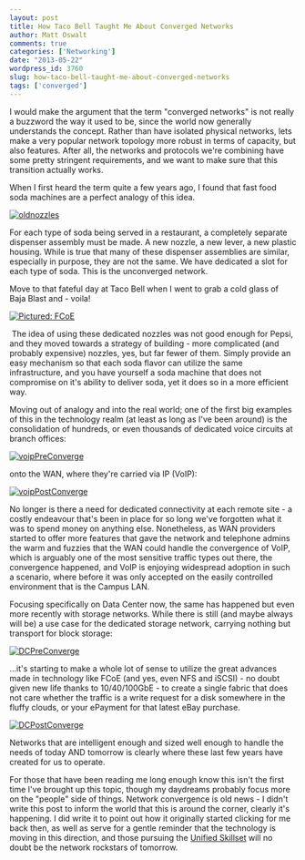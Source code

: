 ```yaml
---
layout: post
title: How Taco Bell Taught Me About Converged Networks
author: Matt Oswalt
comments: true
categories: ['Networking']
date: "2013-05-22"
wordpress_id: 3760
slug: how-taco-bell-taught-me-about-converged-networks
tags: ['converged']
---
```



I would make the argument that the term "converged networks" is not really a buzzword the way it used to be, since the world now generally understands the concept. Rather than have isolated physical networks, lets make a very popular network topology more robust in terms of capacity, but also features. After all, the networks and protocols we're combining have some pretty stringent requirements, and we want to make sure that this transition actually works.

When I first heard the term quite a few years ago, I found that fast food soda machines are a perfect analogy of this idea.

[![oldnozzles](assets/2013/05/oldnozzles.png)](assets/2013/05/oldnozzles.png)

For each type of soda being served in a restaurant, a completely separate dispenser assembly must be made. A new nozzle, a new lever, a new plastic housing. While is true that many of these dispenser assemblies are similar, especially in purpose, they are not the same. We have dedicated a slot for each type of soda. This is the unconverged network.

Move to that fateful day at Taco Bell when I went to grab a cold glass of Baja Blast and - voila!

[![Pictured: FCoE](assets/2013/05/tacobell2.jpg)](assets/2013/05/tacobell2.jpg)

 The idea of using these dedicated nozzles was not good enough for Pepsi, and they moved towards a strategy of building - more complicated (and probably expensive) nozzles, yes, but far fewer of them. Simply provide an easy mechanism so that each soda flavor can utilize the same infrastructure, and you have yourself a soda machine that does not compromise on it's ability to deliver soda, yet it does so in a more efficient way.

Moving out of analogy and into the real world; one of the first big examples of this in the technology realm (at least as long as I've been around) is the consolidation of hundreds, or even thousands of dedicated voice circuits at branch offices:

[![voipPreConverge](assets/2013/05/voipPreConverge.png)](assets/2013/05/voipPreConverge.png)

onto the WAN, where they're carried via IP (VoIP):

[![voipPostConverge](assets/2013/05/voipPostConverge.png)](assets/2013/05/voipPostConverge.png)

No longer is there a need for dedicated connectivity at each remote site - a costly endeavour that's been in place for so long we've forgotten what it was to spend money on anything else. Nonetheless, as WAN providers started to offer more features that gave the network and telephone admins the warm and fuzzies that the WAN could handle the convergence of VoIP, which is arguably one of the most sensitive traffic types out there, the convergence happened, and VoIP is enjoying widespread adoption in such a scenario, where before it was only accepted on the easily controlled environment that is the Campus LAN.

Focusing specifically on Data Center now, the same has happened but even more recently with storage networks. While there is still (and maybe always will be) a use case for the dedicated storage network, carrying nothing but transport for block storage:

[![DCPreConverge](assets/2013/05/DCPreConverge.png)](assets/2013/05/DCPreConverge.png)

...it's starting to make a whole lot of sense to utilize the great advances made in technology like FCoE (and yes, even NFS and iSCSI) - no doubt given new life thanks to 10/40/100GbE - to create a single fabric that does not care whether the traffic is a write request for a disk somewhere in the fluffy clouds, or your ePayment for that latest eBay purchase.

[![DCPostConverge](assets/2013/05/DCPostConverge.png)](assets/2013/05/DCPostConverge.png)

Networks that are intelligent enough and sized well enough to handle the needs of today AND tomorrow is clearly where these last few years have created for us to operate.

For those that have been reading me long enough know this isn't the first time I've brought up this topic, though my daydreams probably focus more on the "people" side of things. Network convergence is old news - I didn't write this post to inform the world that this is around the corner, clearly it's happening. I did write it to point out how it originally started clicking for me back then, as well as serve for a gentle reminder that the technology is moving in this direction, and those pursuing the [Unified Skillset](https://keepingitclassless.net/2013/01/the-unified-skillset/) will no doubt be the network rockstars of tomorrow.
